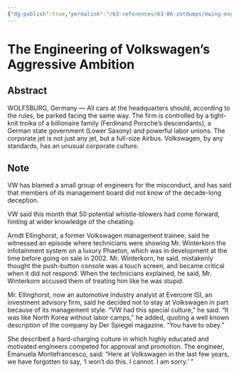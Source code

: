 ```yaml
---
{"dg-publish":true,"permalink":"/63-references/63-06-zotdumps/ewing-engineering-volkswagen-aggressive2015/","dgHomeLink":true,"dgPassFrontmatter":false}
---
```



# The Engineering of Volkswagen’s Aggressive Ambition

## Abstract

WOLFSBURG, Germany — All cars at the headquarters should, according to the rules, be parked facing the same way. The firm is controlled by a tight-knit troika of a billionaire family (Ferdinand Porsche’s descendants), a German state government (Lower Saxony) and powerful labor unions. The corporate jet is not just any jet, but a full-size Airbus. Volkswagen, by any standards, has an unusual corporate culture.

## Note

VW has blamed a small group of engineers for the misconduct, and has said that members of its management board did not know of the decade-long deception.

VW said this month that 50 potential whistle-blowers had come forward, hinting at wider knowledge of the cheating.

Arndt Ellinghorst, a former Volkswagen management trainee, said he witnessed an episode where technicians were showing Mr. Winterkorn the infotainment system on a luxury Phaeton, which was in development at the time before going on sale in 2002. Mr. Winterkorn, he said, mistakenly thought the push-button console was a touch screen, and became critical when it did not respond. When the technicians explained, he said, Mr. Winterkorn accused them of treating him like he was stupid.

Mr. Ellinghorst, now an automotive industry analyst at Evercore ISI, an investment advisory firm, said he decided not to stay at Volkswagen in part because of its management style. “VW had this special culture,” he said. “It was like North Korea without labor camps,” he added, quoting a well known description of the company by Der Spiegel magazine. “You have to obey.”

She described a hard-charging culture in which highly educated and motivated engineers competed for approval and promotion. The engineer, Emanuela Montefrancesco, said: “Here at Volkswagen in the last few years, we have forgotten to say, ‘I won’t do this. I cannot. I am sorry.’ ”
